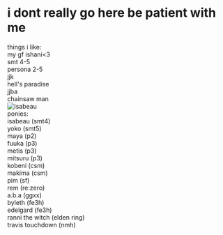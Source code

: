 # i dont really go here be patient with me
things i like: <br>my gf ishani<3 <br>smt 4-5 <br>persona 2-5 <br>jjk <br>hell's paradise <br>jjba <br>chainsaw man <br>
![isabeau](https://github.com/user-attachments/assets/d666d2dd-1099-4a61-bbc1-e4de410166b1)<br>
ponies:<br>
isabeau (smt4)<br>
yoko (smt5)<br>
maya (p2)<br>
fuuka (p3)<br>
metis (p3)<br>
mitsuru (p3)<br>
kobeni (csm)<br>
makima (csm)<br>
pim (sf)<br>
rem (re:zero)<br>
a.b.a (ggxx)<br>
byleth (fe3h)<br>
edelgard (fe3h)<br>
ranni the witch (elden ring)<br>
travis touchdown (nmh)<br>
